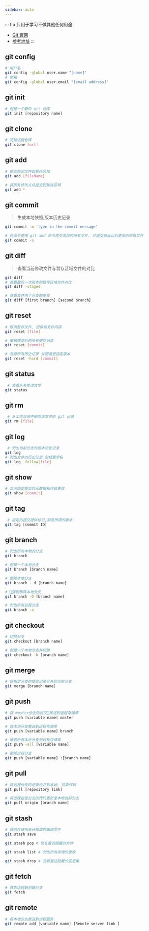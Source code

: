 ```yaml
---
sidebar: auto
---
```


::: tip
只用于学习不做其他任何用途

- [Git 官网]()
- [参考地址](https://dzone.com/articles/top-20-git-commands-with-examples)
  :::

## git config

```bash
# 用户名
git config -global user.name "[name]"
# 邮箱
git config -global user.email "[email address]"
```

## git init

```bash
# 创建一个新的 git 仓库
git init [repository name]
```

## git clone

```bash
# 克隆远程仓库
git clone [url]
```

## git add

```bash
# 提交指定文件到暂存区域
git add [fileName]

# 将所有修改文件提交到暂存区域
git add *
```

## git commit

> 生成本地快照,版本历史记录

```bash
git commit -m 'type in the commit message'

# 此命令使用 git add 命令提交添加的所有文件, 并提交自此以后更改的所有文件
git commit -a
```

## git diff

> 查看当前修改文件与暂存区域文件的对比

```bash
git diff
# 查看最后一次版本的暂存区域文件对比
git diff -staged

# 查看文件两个分支的差异
git diff [first branch] [second branch]
```

## git reset

```bash
# 取消暂存文件, 但保留文件内容
git reset [file]

# 撤销提交后的所有提交记录
git reset [commit]

# 丢弃所有历史记录 并回退至指定版本
git reset -hard [commit]
```

## git status

```bash
 # 查看所有修改文件
git status
```

## git rm

```bash
 # 从工作目录中删除该文件的 git 记录
git rm [file]
```

## git log

```bash
 # 列出当前分支的版本历史记录
git log
# 列出文件的历史记录 包括重命名
git log -follow[file]
```

## git show

```bash
# 显示指定提交的元数据和内容更改
git show [commit]
```

## git tag

```bash
 # 指定的提交提供标记,就是所谓的版本
git tag [commit ID]
```

## git branch

```bash
# 列出所有本地的分支
git branch

# 创建一个本地分支
git branch [branch name]

# 删除本地分支
git branch - d [branch name]

# 强制删除本地分支
git branch -D [branch name]

# 列出所有远程分支
git branch -a
```

## git checkout

```bash
# 切换分支
git checkout [branch name]

# 创建一个本地分支并切换
git checkout -b [branch name]
```

## git merge

```bash
# 将指定分支的提交记录合并到当前分支
git merge [branch name]
```

## git push

```bash
# 将 master分支的提交推送到远程存储库
git push [variable name] master

# 将本地分支推送到远程存储库
git push [variable name] branch

# 推送所有本地分支到远程存储库
git push -all [variable name]

# 删除远程分支
git push [variable name] :[branch name]
```

## git pull

```bash
# 将远程分支的记录合并到本地, 拉取代码
git pull [repository link]

# 将远程指定分支的代码更新至本地当前分支
git pull origin [branch name]
```

## git stash

```bash
# 临时存储所有已修改的跟踪文件
git stash save

git stash pop # 恢复最近隐藏的文件

git stash list # 列出所有存储的更改

git stash drop # 丢弃最近隐藏的变更集
```

## git fetch

```bash
# 获取远程新创建分支
git fetch
```

## git remote

```bash
# 将本地分支推送到远程服务
git remote add [variable name] [Remote server link ]
```
